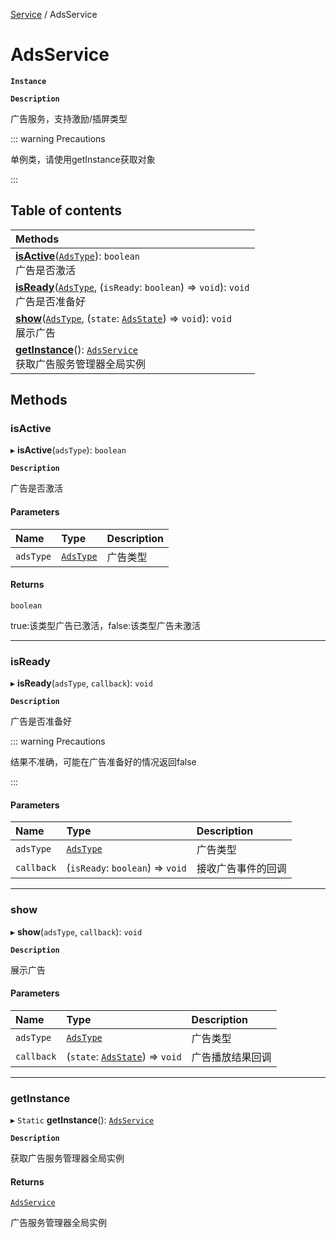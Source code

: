 [Service](../modules/Service.Service.md) / AdsService

# AdsService <Badge type="tip" text="Class" /> <Score text="AdsService" />

**`Instance`**

**`Description`**

广告服务，支持激励/插屏类型

::: warning Precautions

单例类，请使用getInstance获取对象

:::

## Table of contents

| Methods |
| :-----|
| **[isActive](Service.AdsService.md#isactive)**([`AdsType`](../enums/Service.AdsType.md)): `boolean` <br> 广告是否激活|
| **[isReady](Service.AdsService.md#isready)**([`AdsType`](../enums/Service.AdsType.md), (`isReady`: `boolean`) => `void`): `void` <br> 广告是否准备好|
| **[show](Service.AdsService.md#show)**([`AdsType`](../enums/Service.AdsType.md), (`state`: [`AdsState`](../enums/Service.AdsState.md)) => `void`): `void` <br> 展示广告|
| **[getInstance](Service.AdsService.md#getinstance)**(): [`AdsService`](Service.AdsService.md) <br> 获取广告服务管理器全局实例|

## Methods

### isActive <Score text="isActive" /> 

▸ **isActive**(`adsType`): `boolean` <Badge type="tip" text="other" />

**`Description`**

广告是否激活


#### Parameters

| Name | Type | Description |
| :------ | :------ | :------ |
| `adsType` | [`AdsType`](../enums/Service.AdsType.md) |  广告类型 |

#### Returns

`boolean`

true:该类型广告已激活，false:该类型广告未激活

___

### isReady <Score text="isReady" /> 

▸ **isReady**(`adsType`, `callback`): `void` <Badge type="tip" text="other" />

**`Description`**

广告是否准备好


::: warning Precautions

结果不准确，可能在广告准备好的情况返回false

:::

#### Parameters

| Name | Type | Description |
| :------ | :------ | :------ |
| `adsType` | [`AdsType`](../enums/Service.AdsType.md) |  广告类型 |
| `callback` | (`isReady`: `boolean`) => `void` |  接收广告事件的回调 |


___

### show <Score text="show" /> 

▸ **show**(`adsType`, `callback`): `void` <Badge type="tip" text="other" />

**`Description`**

展示广告


#### Parameters

| Name | Type | Description |
| :------ | :------ | :------ |
| `adsType` | [`AdsType`](../enums/Service.AdsType.md) |  广告类型 |
| `callback` | (`state`: [`AdsState`](../enums/Service.AdsState.md)) => `void` |  广告播放结果回调 |


___

### getInstance <Score text="getInstance" /> 

▸ `Static` **getInstance**(): [`AdsService`](Service.AdsService.md) <Badge type="tip" text="other" />

**`Description`**

获取广告服务管理器全局实例


#### Returns

[`AdsService`](Service.AdsService.md)

广告服务管理器全局实例
